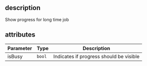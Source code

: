 ## description
Show progress for long time job

## attributes
<table class="attributes">
<thead>
	<tr>
		<th>Parameter</th>
		<th>Type</th>
		<th>Description</th>
	</tr>
</thead>
<tbody>
	<tr>
	  <td>isBusy</td>
	  <td><code>bool</code></td>
	  <td>Indicates if progress should be visible	  
	  </td>
	</tr>	
</tbody>
</table>
